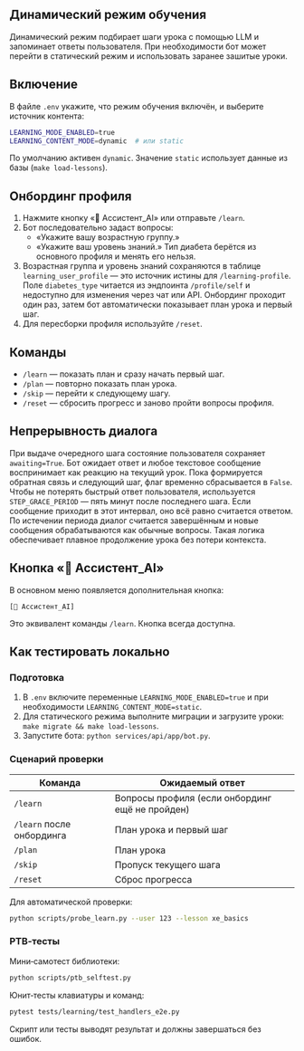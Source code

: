 ## Динамический режим обучения

Динамический режим подбирает шаги урока с помощью LLM и запоминает ответы
пользователя. При необходимости бот может перейти в статический режим и
использовать заранее зашитые уроки.

## Включение

В файле `.env` укажите, что режим обучения включён, и выберите источник
контента:

```bash
LEARNING_MODE_ENABLED=true
LEARNING_CONTENT_MODE=dynamic  # или static
```

По умолчанию активен `dynamic`. Значение `static` использует данные из базы
(`make load-lessons`).

## Онбординг профиля

1. Нажмите кнопку «🤖 Ассистент_AI» или отправьте `/learn`.
2. Бот последовательно задаст вопросы:
   - «Укажите вашу возрастную группу.»
   - «Укажите ваш уровень знаний.»
   Тип диабета берётся из основного профиля и менять его нельзя.
3. Возрастная группа и уровень знаний сохраняются в таблице `learning_user_profile` — это источник истины для `/learning-profile`.
   Поле `diabetes_type` читается из эндпоинта `/profile/self` и недоступно для изменения через чат или API.
   Онбординг проходит один раз, затем бот автоматически показывает план урока и первый шаг.
4. Для пересборки профиля используйте `/reset`.

## Команды

- `/learn` — показать план и сразу начать первый шаг.
- `/plan` — повторно показать план урока.
- `/skip` — перейти к следующему шагу.
- `/reset` — сбросить прогресс и заново пройти вопросы профиля.

## Непрерывность диалога

При выдаче очередного шага состояние пользователя сохраняет `awaiting=True`.
Бот ожидает ответ и любое текстовое сообщение воспринимает как реакцию на
текущий урок. Пока формируется обратная связь и следующий шаг, флаг временно
сбрасывается в `False`. Чтобы не потерять быстрый ответ пользователя,
используется `STEP_GRACE_PERIOD` — пять минут после последнего шага. Если
сообщение приходит в этот интервал, оно всё равно считается ответом. По
истечении периода диалог считается завершённым и новые сообщения обрабатываются
как обычные вопросы. Такая логика обеспечивает плавное продолжение урока без
потери контекста.

## Кнопка «🤖 Ассистент_AI»

В основном меню появляется дополнительная кнопка:

```
[🤖 Ассистент_AI]
```

Это эквивалент команды `/learn`. Кнопка всегда доступна.

## Как тестировать локально

### Подготовка

1. В `.env` включите переменные `LEARNING_MODE_ENABLED=true` и при
   необходимости `LEARNING_CONTENT_MODE=static`.
2. Для статического режима выполните миграции и загрузите уроки:
   `make migrate && make load-lessons`.
3. Запустите бота: `python services/api/app/bot.py`.

### Сценарий проверки

| Команда             | Ожидаемый ответ                                            |
|---------------------|------------------------------------------------------------|
| `/learn`            | Вопросы профиля (если онбординг ещё не пройден)            |
| `/learn` после онбординга | План урока и первый шаг                             |
| `/plan`             | План урока                                                 |
| `/skip`             | Пропуск текущего шага                                     |
| `/reset`            | Сброс прогресса                                           |

Для автоматической проверки:

```bash
python scripts/probe_learn.py --user 123 --lesson xe_basics
```

### PTB‑тесты

Мини‑самотест библиотеки:

```bash
python scripts/ptb_selftest.py
```

Юнит‑тесты клавиатуры и команд:

```bash
pytest tests/learning/test_handlers_e2e.py
```

Скрипт или тесты выводят результат и должны завершаться без ошибок.

